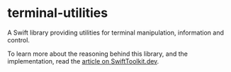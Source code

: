 # terminal-utilities

A Swift library providing utilities for terminal manipulation, information and control.

To learn more about the reasoning behind this library, and the implementation, read the [article on SwiftToolkit.dev](https://swifttoolkit.dev/posts/terminal-utilities).